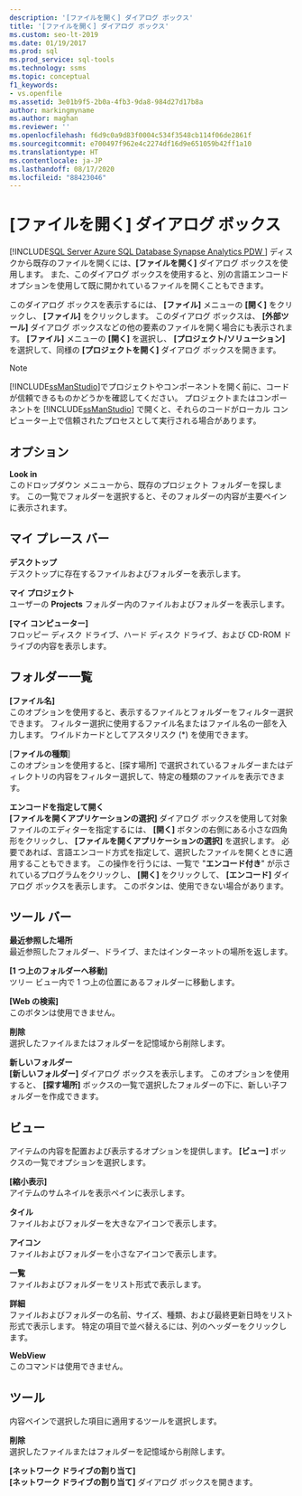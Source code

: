```yaml
---
description: '[ファイルを開く] ダイアログ ボックス'
title: '[ファイルを開く] ダイアログ ボックス'
ms.custom: seo-lt-2019
ms.date: 01/19/2017
ms.prod: sql
ms.prod_service: sql-tools
ms.technology: ssms
ms.topic: conceptual
f1_keywords:
- vs.openfile
ms.assetid: 3e01b9f5-2b0a-4fb3-9da8-984d27d17b8a
author: markingmyname
ms.author: maghan
ms.reviewer: ''
ms.openlocfilehash: f6d9c0a9d83f0004c534f3548cb114f06de2861f
ms.sourcegitcommit: e700497f962e4c2274df16d9e651059b42ff1a10
ms.translationtype: HT
ms.contentlocale: ja-JP
ms.lasthandoff: 08/17/2020
ms.locfileid: "88423046"
---
```

# <a name="open-file-dialog-box"></a>[ファイルを開く] ダイアログ ボックス
[!INCLUDE[SQL Server Azure SQL Database Synapse Analytics PDW ](../../includes/applies-to-version/sql-asdb-asdbmi-asa-pdw.md)]
 ディスクから既存のファイルを開くには、**[ファイルを開く]** ダイアログ ボックスを使用します。 また、このダイアログ ボックスを使用すると、別の言語エンコード オプションを使用して既に開かれているファイルを開くこともできます。  
  
このダイアログ ボックスを表示するには、 **[ファイル]** メニューの **[開く]** をクリックし、 **[ファイル]** をクリックします。 このダイアログ ボックスは、 **[外部ツール]** ダイアログ ボックスなどの他の要素のファイルを開く場合にも表示されます。 **[ファイル]** メニューの **[開く]** を選択し、 **[プロジェクト/ソリューション]** を選択して、同様の **[プロジェクトを開く]** ダイアログ ボックスを開きます。  
  
> [!NOTE]  
> [!INCLUDE[ssManStudio](../../includes/ssmanstudio-md.md)]でプロジェクトやコンポーネントを開く前に、コードが信頼できるものかどうかを確認してください。 プロジェクトまたはコンポーネントを [!INCLUDE[ssManStudio](../../includes/ssmanstudio-md.md)] で開くと、それらのコードがローカル コンピューター上で信頼されたプロセスとして実行される場合があります。  
  
## <a name="option"></a>オプション  
**Look in**  
このドロップダウン メニューから、既存のプロジェクト フォルダーを探します。 この一覧でフォルダーを選択すると、そのフォルダーの内容が主要ペインに表示されます。  
  
## <a name="my-places-bar"></a>マイ プレース バー  
**デスクトップ**  
デスクトップに存在するファイルおよびフォルダーを表示します。  
  
**マイ プロジェクト**  
ユーザーの **Projects** フォルダー内のファイルおよびフォルダーを表示します。  
  
**[マイ コンピューター]**  
フロッピー ディスク ドライブ、ハード ディスク ドライブ、および CD-ROM ドライブの内容を表示します。  
  
## <a name="folder-list"></a>フォルダー一覧  
**[ファイル名]**  
このオプションを使用すると、表示するファイルとフォルダーをフィルター選択できます。 フィルター選択に使用するファイル名またはファイル名の一部を入力します。 ワイルドカードとしてアスタリスク (*) を使用できます。  
  
[**ファイルの種類**]  
このオプションを使用すると、[探す場所] で選択されているフォルダーまたはディレクトリの内容をフィルター選択して、特定の種類のファイルを表示できます。  
  
**エンコードを指定して開く**  
**[ファイルを開くアプリケーションの選択]** ダイアログ ボックスを使用して対象ファイルのエディターを指定するには、 **[開く]** ボタンの右側にある小さな四角形をクリックし、 **[ファイルを開くアプリケーションの選択]** を選択します。 必要であれば、言語エンコード方式を指定して、選択したファイルを開くときに適用することもできます。 この操作を行うには、一覧で "**エンコード付き**" が示されているプログラムをクリックし、 **[開く]** をクリックして、 **[エンコード]** ダイアログ ボックスを表示します。 このボタンは、使用できない場合があります。  
  
## <a name="toolbar"></a>ツール バー  
**最近参照した場所**  
最近参照したフォルダー、ドライブ、またはインターネットの場所を返します。  
  
**[1 つ上のフォルダーへ移動]**  
ツリー ビュー内で 1 つ上の位置にあるフォルダーに移動します。  
  
**[Web の検索]**  
このボタンは使用できません。  
  
**削除**  
選択したファイルまたはフォルダーを記憶域から削除します。  
  
**新しいフォルダー**  
**[新しいフォルダー]** ダイアログ ボックスを表示します。 このオプションを使用すると、 **[探す場所]** ボックスの一覧で選択したフォルダーの下に、新しい子フォルダーを作成できます。  
  
## <a name="views"></a>ビュー  
アイテムの内容を配置および表示するオプションを提供します。 **[ビュー]** ボックスの一覧でオプションを選択します。  
  
**[縮小表示]**  
アイテムのサムネイルを表示ペインに表示します。  
  
**タイル**  
ファイルおよびフォルダーを大きなアイコンで表示します。  
  
**アイコン**  
ファイルおよびフォルダーを小さなアイコンで表示します。  
  
**一覧**  
ファイルおよびフォルダーをリスト形式で表示します。  
  
**詳細**  
ファイルおよびフォルダーの名前、サイズ、種類、および最終更新日時をリスト形式で表示します。 特定の項目で並べ替えるには、列のヘッダーをクリックします。  
  
**WebView**  
このコマンドは使用できません。  
  
## <a name="tools"></a>ツール  
内容ペインで選択した項目に適用するツールを選択します。  
  
**削除**  
選択したファイルまたはフォルダーを記憶域から削除します。  
  
**[ネットワーク ドライブの割り当て]**  
**[ネットワーク ドライブの割り当て]** ダイアログ ボックスを開きます。  
